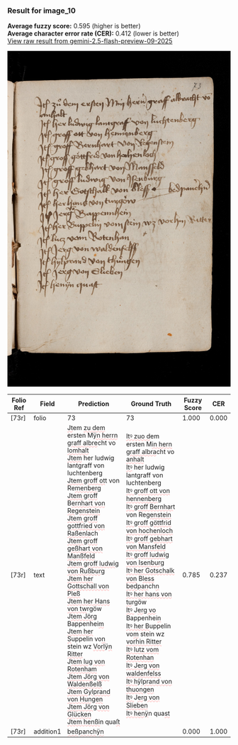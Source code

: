 ### Result for image_10
**Average fuzzy score:** 0.595 (higher is better)<br>**Average character error rate (CER):** 0.412 (lower is better)<br>[View raw result from gemini-2.5-flash-preview-09-2025](https://github.com/RISE-UNIBAS/humanities_data_benchmark/blob/main/results/2025-10-24/T0287/request_T0287_image_10.json)

<img src="https://github.com/RISE-UNIBAS/humanities_data_benchmark/blob/main/benchmarks/medieval_manuscripts/images/image_10.jpg?raw=true" alt="image_10" width="800px">

<style>
.diff { text-decoration: underline; text-decoration-color: #ffcccc; text-decoration-style: wavy; }
</style>

| Folio Ref | Field | Prediction | Ground Truth | Fuzzy Score | CER |
|-----------|-------|------------|--------------|-------------|-----|
| [73r] | folio | 73 | 73 | 1.000 | 0.000 |
| [73r] | text | <span class="diff">Jt</span>em <span class="diff">zu dem </span>ersten M<span class="diff">ÿn herrn graff albre</span>cht vo<br><span class="diff">lomhalt<br>Jtem</span> her ludwig lantgraff von luchtenberg<br><span class="diff">Jtem groff ot</span>t von Re<span class="diff">menberg<br>Jtem groff</span> B<span class="diff">ernhart von Regenstein<br>Jtem groff gottfried von Raßenla</span>ch<span class="diff"><br>Jtem groff geßhart von Manßfeld<br>Jtem groff ludwig von Rußburg<br>Jtem her Gottschall von Pleß<br>Jtem her Hans von tw</span>rgöw<br>J<span class="diff">tem Jörg</span> Bappenhei<span class="diff">m<br>Jtem her S</span>uppelin vo<span class="diff">n</span> stein wz <span class="diff">Vorl</span>ÿ<span class="diff">n Ritter<br></span>J<span class="diff">tem lug von Rotenham<br>Jtem Jörg von Waldenßelß<br>Jtem Gylprand von Hungen<br>Jtem Jörg von Glücken<br>Jtem henßi</span>n qua<span class="diff">ſt</span> | <span class="diff">Itꝰ zuo d</span>em ersten M<span class="diff">in hern graff albra</span>cht vo<br><span class="diff"> anhalt<br> Itꝰ</span> her ludwig lantgraff von luchtenberg<br><span class="diff"> Itꝰ groff ott von hennenberg<br> Itꝰ groff Bernhar</span>t von Re<span class="diff">genstein<br> Itꝰ groff göttfrid von hochenloch<br>  Itꝰ groff gebhart von Mansfeld<br> Itꝰ groff ludwig von Isenburg<br> Itꝰ her Gotschalk von</span> B<span class="diff">less bedpan</span>ch<span class="diff">n<br> Itꝰ her hans von tu</span>rgöw<br><span class="diff"> Itꝰ </span>J<span class="diff">erg vo</span> Bappenhei<span class="diff">n<br> Itꝰ her B</span>uppelin vo<span class="diff">m</span> stein wz <span class="diff">vorhin Ritter<br> Itꝰ lutz vom Rotenhan<br> Itꝰ Jerg von waldenfelss<br> Itꝰ h</span>ÿ<span class="diff">lprand von thuongen<br> Itꝰ </span>J<span class="diff">erg von Slieben<br> Itꝰ henÿ</span>n qua<span class="diff">st</span> | 0.785 | 0.237 |
| [73r] | addition1 | <span class="diff">beßpanchÿn</span> |  | 0.000 | 1.000 |
